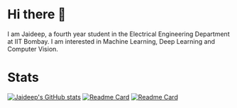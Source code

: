# Hi there 👋
I am Jaideep, a fourth year student in the Electrical Engineering Department at IIT Bombay. I am interested in Machine Learning, Deep Learning and Computer Vision.

# Stats
[![Jaideep's GitHub stats](https://github-readme-stats.vercel.app/api?username=jaideepk3&show_icons=true&theme=dark)](https://github.com/anuraghazra/github-readme-stats)
[![Readme Card](https://github-readme-stats.vercel.app/api/pin/?username=jaideepk3&repo=Computer-Vision-Projects)](https://github.com/anuraghazra/github-readme-stats)
[![Readme Card](https://github-readme-stats.vercel.app/api/pin/?username=jaideepk3&repo=SoS-OS)](https://github.com/anuraghazra/github-readme-stats)


<!--
**jaideepk3/jaideepk3** is a ✨ _special_ ✨ repository because its `README.md` (this file) appears on your GitHub profile.

Here are some ideas to get you started:

- 🔭 I’m currently working on ...
- 🌱 I’m currently learning ...
- 👯 I’m looking to collaborate on ...
- 🤔 I’m looking for help with ...
- 💬 Ask me about ...
- 📫 How to reach me: ...
- 😄 Pronouns: ...
- ⚡ Fun fact: ...
-->
